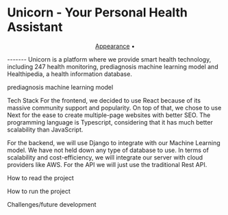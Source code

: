 # Unicorn - Your Personal Health Assistant


<p align="center">
    <a href="#Introduction">Appearance</a> &bull;
</p>
-------
Unicorn is a platform where we provide smart health technology, including 247 health monitoring, prediagnosis machine learning model and Healthipedia, a health information database.

prediagnosis machine learning model


Tech Stack
For the frontend, we decided to use React because of its massive community support and popularity. On top of that, we chose to use Next for the ease to create multiple-page websites with better SEO. The programming language is Typescript, considering that it has much better scalability than JavaScript.

For the backend, we will use Django to integrate with our Machine Learning model. We have not held down any type of database to use. In terms of scalability and cost-efficiency, we will integrate our server with cloud providers like AWS. 
For the API we will just use the traditional Rest API.


How to read the project


How to run the project


Challenges/future development
